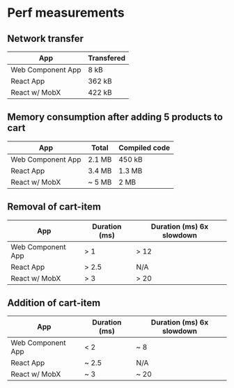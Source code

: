 # Perf measurements

## Network transfer

| App               | Transfered |
| ----------------- | ---------- |
| Web Component App | 8 kB       |
| React App         | 362 kB     |
| React w/ MobX     | 422 kB     |

## Memory consumption after adding 5 products to cart

| App               | Total  | Compiled code |
| ----------------- | ------ | ------------- |
| Web Component App | 2.1 MB | 450 kB        |
| React App         | 3.4 MB | 1.3 MB        |
| React w/ MobX     | ~ 5 MB | 2 MB          |

## Removal of cart-item

| App               | Duration (ms) | Duration (ms) 6x slowdown |
| ----------------- | ------------- | ------------------------- |
| Web Component App | > 1           | > 12                      |
| React App         | > 2.5         | N/A                       |
| React w/ MobX     | > 3           | > 20                      |

## Addition of cart-item

| App               | Duration (ms) | Duration (ms) 6x slowdown |
| ----------------- | ------------- | ------------------------- |
| Web Component App | < 2           | ~ 8                       |
| React App         | ~ 2.5         | N/A                       |
| React w/ MobX     | ~ 3           | ~ 20                      |
